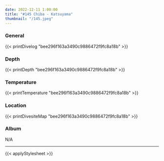 ```yaml
---
date: 2022-12-11 1:00:00
title: "#145 Chiba - Katsuyama"
thumbnail: "/145.jpeg"
---
```


### General

{{< printDivelog "bee296f163a3490c9886472f9fc8a18b" >}}

### Depth

{{< printDepth "bee296f163a3490c9886472f9fc8a18b" >}}

### Temperature

{{< printTemperature "bee296f163a3490c9886472f9fc8a18b" >}}

### Location

{{< printDivesiteMap "bee296f163a3490c9886472f9fc8a18b" >}}

### Album

N/A

---

{{< applyStylesheet >}}
